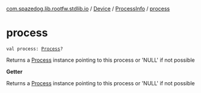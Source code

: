 [com.spazedog.lib.rootfw.stdlib.io](../../index.md) / [Device](../index.md) / [ProcessInfo](index.md) / [process](.)

# process

`val process: `[`Process`](../../-process/index.md)`?`

Returns a [Process](../../-process/index.md) instance pointing to this process or 'NULL' if not possible

**Getter**

Returns a [Process](../../-process/index.md) instance pointing to this process or 'NULL' if not possible

